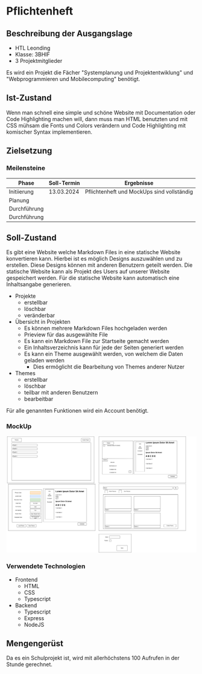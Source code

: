 # Pflichtenheft

## Beschreibung der Ausgangslage

* HTL Leonding
* Klasse: 3BHIF
* 3 Projektmitglieder

Es wird ein Projekt die Fächer "Systemplanung und Projektentwiklung" und "Webprogrammieren und Mobilecomputing" benötigt.

## Ist-Zustand

Wenn man schnell eine simple und schöne Website mit Documentation oder Code Highlighting machen will, dann muss man HTML
benutzten und mit CSS mühsam die Fonts und Colors verändern und Code Highlighting mit komischer Syntax implementieren.

## Zielsetzung

### Meilensteine
|Phase|Soll-Termin|Ergebnisse|
|-----|-----------|----------|
|Initiierung|13.03.2024         |Pflichtenheft und MockUps sind vollständig|vorhanden|
|Planung|||
|Durchführung|||
|Durchführung|||

## Soll-Zustand

Es gibt eine Website welche Markdown Files in eine statische Website konvertieren kann. Hierbei ist es möglich Designs auszuwählen und zu erstellen. Diese Designs können mit anderen Benutzern geteilt werden. Die statische Website kann als Projekt des Users auf unserer Website gespeichert werden. Für die statische Website kann automatisch eine Inhaltsangabe generieren.

* Projekte
  * erstellbar
  * löschbar
  * veränderbar  
* Übersicht in Projekten
  * Es können mehrere Markdown Files hochgeladen werden
  * Prieview für das ausgewählte File
  * Es kann ein Markdown File zur Startseite gemacht werden
  * Ein Inhaltsverzeichnis kann für jede der Seiten generiert werden
  * Es kann ein Theme ausgewählt werden, von welchem die Daten geladen werden
    * Dies ermöglicht die Bearbeitung von Themes anderer Nutzer
* Themes
  * erstellbar
  * löschbar
  * teilbar mit anderen Benutzern
  * bearbeitbar

Für alle genannten Funktionen wird ein Account benötigt.

### MockUp
![MockUp](MockUp.png)

### Verwendete Technologien
* Frontend
  * HTML
  * CSS
  * Typescript
* Backend
  * Typescript
  * Express
  * NodeJS

## Mengengerüst

Da es ein Schulprojekt ist, wird mit allerhöchstens 100 Aufrufen in der Stunde gerechnet.